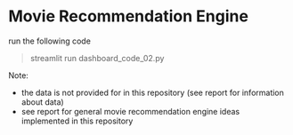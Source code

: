# Movie Recommendation Engine


run the following code
> streamlit run dashboard_code_02.py

Note:
- the data is not provided for in this repository (see report for information about data)
- see report for general movie recommendation engine ideas implemented in this repository
